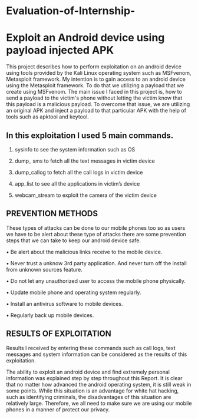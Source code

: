 # Evaluation-of-Internship-
# Exploit an Android device using payload injected APK

This project describes how to perform exploitation on an android device using tools provided by the Kali Linux operating system such as MSFvenom, Metasploit framework. My intention is to gain access to an android device using the Metasploit framework. To do that we utilizing a payload that we create using MSFvenom. The main issue I faced in this project is, how to send a payload to the victim's phone without letting the victim know that this payload is a malicious payload. To overcome that issue, we are utilizing an original APK and inject a payload to that particular APK with the help of tools such as apktool and keytool.



## In this exploitation I used 5 main commands.

1.	sysinfo to see the system information such as OS

2.	dump_ sms to fetch all the text messages in victim device

3.	dump_callog to fetch all the call logs in victim device

4.	app_list to see all the applications in victim’s device

5.	webcam_stream to exploit the camera of the victim device




## PREVENTION METHODS


These types of attacks can be done to our mobile phones too so as users we have to be alert about these type of attacks there are some prevention steps that we can take to keep our android device safe.



•	Be alert about the malicious links receive to the mobile device.

•	Never trust a unknow 3rd party application. And never turn off the install from unknown sources feature.


•	Do not let any unauthorized user to access the mobile phone physically.

•	Update mobile phone and operating system regularly.

•	Install an antivirus software to mobile devices.

•	Regularly back up mobile devices.




## RESULTS OF EXPLOITATION

Results I received by entering these commands such as call logs, text messages and system information can be considered as the results of this exploitation.

The ability to exploit an android device and find extremely personal information was explained step by step throughout this Report. It is clear that no matter how advanced the android operating system, it is still weak in some points. While this situation is an advantage for white hat hacking, such as identifying criminals, the disadvantages of this situation are relatively large. Therefore, we all need to make sure we are using our mobile phones in a manner of protect our privacy.
